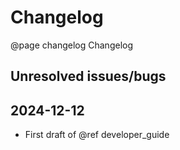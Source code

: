Changelog
=======================

@page changelog Changelog

Unresolved issues/bugs
-----------------------

2024-12-12
-----------------------
- First draft of @ref developer_guide

